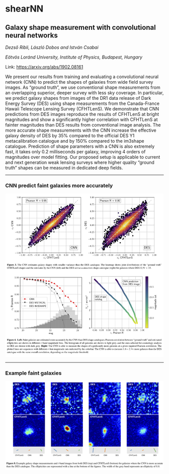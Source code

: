 # shearNN


## Galaxy shape measurement with convolutional neural networks


*Dezső Ribli, László Dobos and István Csabai*

*Eötvös Loránd University, Institute of Physics, Budapest, Hungary*

Link: https://arxiv.org/abs/1902.08161


We present our results from training and evaluating a convolutional neural network (CNN) to predict the shapes of galaxies from wide field survey images. As “ground truth”, we use conventional shape measurements from an overlapping superior, deeper survey with less sky coverage. In particular, we predict galaxy shapes from images of the DR1 data release of Dark Energy Survey (DES) using shape measurements from the Canada-France Hawaii Telescope Lensing Survey (CFHTLenS). We demonstrate that CNN predictions from DES images reproduce the results of CFHTLenS at bright magnitudes and show a significantly higher correlation with CFHTLenS at fainter magnitudes than DES results from conventional image analysis. The more accurate shape measurements with the CNN increase the effective galaxy density of DES by 35% compared to the official DES Y1 metacalibration catalogue and by 150% compared to the im3shape catalogue. Prediction of shape parameters with a CNN is also extremely fast, it takes only 0.2 milliseconds per galaxy, improving 4 orders of magnitudes over model fitting. Our proposed setup is applicable to current and next generation weak lensing surveys where higher quality “ground truth” shapes can be measured in dedicated deep fields.

---

### CNN predict faint galaxies more accurately

![](ims/fig34.png)

---

### Example faint galaxies

![](ims/fig8.png)



